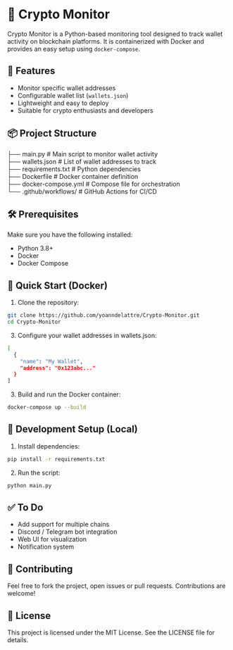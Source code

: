 # 🧠 Crypto Monitor

Crypto Monitor is a Python-based monitoring tool designed to track wallet activity on blockchain platforms. It is containerized with Docker and provides an easy setup using `docker-compose`.

## 🚀 Features

- Monitor specific wallet addresses
- Configurable wallet list (`wallets.json`)
- Lightweight and easy to deploy
- Suitable for crypto enthusiasts and developers

## 📦 Project Structure

├── main.py # Main script to monitor wallet activity  
├── wallets.json # List of wallet addresses to track  
├── requirements.txt # Python dependencies  
├── Dockerfile # Docker container definition  
├── docker-compose.yml # Compose file for orchestration  
└── .github/workflows/ # GitHub Actions for CI/CD

## 🛠️ Prerequisites

Make sure you have the following installed:

- Python 3.8+
- Docker
- Docker Compose

## 🐳 Quick Start (Docker)

1. Clone the repository:

```bash
git clone https://github.com/yoanndelattre/Crypto-Monitor.git
cd Crypto-Monitor
```
3. Configure your wallet addresses in wallets.json:

```bash
[
  {
    "name": "My Wallet",
    "address": "0x123abc..."
  }
]
```

3. Build and run the Docker container:
```bash
docker-compose up --build
```

## 🧪 Development Setup (Local)

1. Install dependencies:
```bash
pip install -r requirements.txt
```
2. Run the script:
```bash
python main.py
```

## ✅ To Do  
- Add support for multiple chains
- Discord / Telegram bot integration
- Web UI for visualization
- Notification system

## 🤝 Contributing
Feel free to fork the project, open issues or pull requests. Contributions are welcome!

## 📄 License
This project is licensed under the MIT License. See the LICENSE file for details.